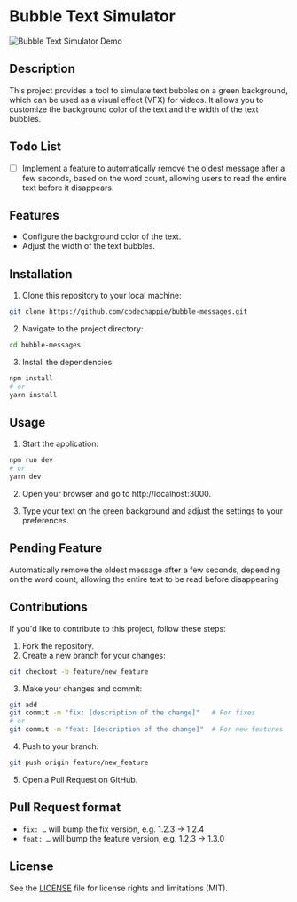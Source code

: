 # Bubble Text Simulator

![Bubble Text Simulator Demo](https://imgur.com/OeRNoG5.gif)

## Description

This project provides a tool to simulate text bubbles on a green background, which can be used as a visual effect (VFX) for videos. It allows you to customize the background color of the text and the width of the text bubbles.

## Todo List

- [ ] Implement a feature to automatically remove the oldest message after a few seconds, based on the word count, allowing users to read the entire text before it disappears.


## Features

- Configure the background color of the text.
- Adjust the width of the text bubbles.

## Installation

1. Clone this repository to your local machine:

```bash
git clone https://github.com/codechappie/bubble-messages.git
```

2. Navigate to the project directory:

```bash
cd bubble-messages
```

3. Install the dependencies:

```bash
npm install
# or
yarn install
```

## Usage

1. Start the application:

```bash
npm run dev
# or
yarn dev
```

2. Open your browser and go to http://localhost:3000.

3. Type your text on the green background and adjust the settings to your preferences.

## Pending Feature

Automatically remove the oldest message after a few seconds, depending on the word count, allowing the entire text to be read before disappearing

## Contributions

If you'd like to contribute to this project, follow these steps:

1. Fork the repository.
2. Create a new branch for your changes:

```bash
git checkout -b feature/new_feature
```

3. Make your changes and commit:

```bash
git add .
git commit -m "fix: [description of the change]"   # For fixes
# or
git commit -m "feat: [description of the change]"  # For new features
```

4. Push to your branch:

```bash
git push origin feature/new_feature
```

5. Open a Pull Request on GitHub.

## Pull Request format

* `fix: …` will bump the fix version, e.g. 1.2.3 → 1.2.4
* `feat: …` will bump the feature version, e.g. 1.2.3 → 1.3.0

## License

See the [LICENSE](LICENSE.md) file for license rights and limitations (MIT).